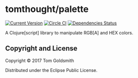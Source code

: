 # tomthought/palette

[![Current Version](https://img.shields.io/clojars/v/tomthought/palette.svg)](https://clojars.org/tomthought/palette)
[![Circle CI](https://circleci.com/gh/tomthought/palette.svg?style=shield)](https://circleci.com/gh/tomthought/palette)
[![Dependencies Status](https://jarkeeper.com/tomthought/palette/status.svg)](https://jarkeeper.com/tomthought/palette)

A Clojure[script] library to manipulate RGB[A] and HEX colors.

## Copyright and License

Copyright © 2017 Tom Goldsmith

Distributed under the Eclipse Public License.
